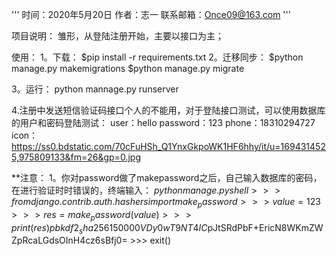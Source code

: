'''
时间：2020年5月20日
作者：志一
联系邮箱：Once09@163.com
'''

项目说明：
雏形，从登陆注册开始，主要以接口为主；

使用：
1。下载：
$pip install -r requirements.txt 
2。迁移同步：
$python manage.py makemigrations
$python manage.py migrate

3。运行：
python mannage.py runserver

4.注册中发送短信验证码接口个人的不能用，对于登陆接口测试，可以使用数据库的用户和密码登陆测试：
user：hello
password：123
phone：18310294727
icon：https://ss0.bdstatic.com/70cFuHSh_Q1YnxGkpoWK1HF6hhy/it/u=1694314525,975809133&fm=26&gp=0.jpg



**注意：
1。你对password做了makepassword之后，自己输入数据库的密码，在进行验证时时错误的，终端输入：
    $python manage.py shell
    >>> from django.contrib.auth.hashers import make_password
    >>> value = 123
    >>> res = make_password(value)
    >>> print(res)
    pbkdf2_sha256$150000$VDy0wT9NT4IC$pJtSRdPbF+EricN8WKmZWZpRcaLGdsOInH4cz6sBfj0=
    >>> exit()


